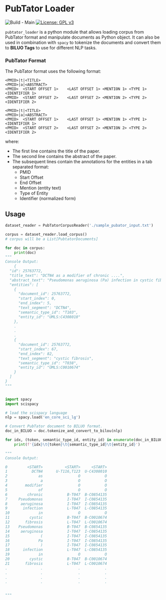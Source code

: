 # PubTator Loader
![Build - Main](https://github.com/ArshSekhon/pubtator_loader/workflows/Build%20-%20Main/badge.svg) [![License: GPL v3](https://img.shields.io/badge/License-GPLv3-blue.svg)](https://www.gnu.org/licenses/gpl-3.0)

`pubtator_loader` is a python module that allows loading corpus from PubTator format and manipulate documents as Python object.
It can also be used in combination with `spacy` to tokenize the documents and convert them to **BILUO Tags** to use for different
NLP tasks.

### PubTator Format

The PubTator format uses the following format:

```text
<PMID>|t|<TITLE>
<PMID>|a|<ABSTRACT>
<PMID>	<START OFFSET 1>	<LAST OFFSET 1>	<MENTION 1>	<TYPE 1>	<IDENTIFIER 1>
<PMID>	<START OFFSET 2>	<LAST OFFSET 2>	<MENTION 2>	<TYPE 2>	<IDENTIFIER 2>

<PMID>|t|<TITLE>
<PMID>|a|<ABSTRACT>
<PMID>	<START OFFSET 1>	<LAST OFFSET 1>	<MENTION 1>	<TYPE 1>	<IDENTIFIER 1>
<PMID>	<START OFFSET 2>	<LAST OFFSET 2>	<MENTION 2>	<TYPE 2>	<IDENTIFIER 2>
```

where:
* The first line contains the title of the paper.
* The second line contains the abstract of the paper.
* The subsequent lines contain the annotations for the entities in a tab separated format:
    * PMID
    * Start Offset
    * End Offset
    * Mention (entity text)
    * Type of Entity
    * Identifier (normalized form)

## Usage

```py
dataset_reader = PubTatorCorpusReader('./sample_pubator_input.txt')

corpus = dataset_reader.load_corpus() 
# corpus will be a List[PubtatorDocuments]

for doc in corpus:
    print(doc)
"""
Console Output:
    {
  "id": 25763772,
  "title_text": "DCTN4 as a modifier of chronic ....",
  "abstract_text": "Pseudomonas aeruginosa (Pa) infection in cystic fibrosis .....",
  "entities": [
    {
      "document_id": 25763772,
      "start_index": 0,
      "end_index": 5,
      "text_segment": "DCTN4",
      "semantic_type_id": "T103",
      "entity_id": "UMLS:C4308010"
    },
    .
    .
    .
    {
      "document_id": 25763772,
      "start_index": 67,
      "end_index": 82,
      "text_segment": "cystic fibrosis",
      "semantic_type_id": "T038",
      "entity_id": "UMLS:C0010674"
    }
  ]
}
"""


import spacy
import scispacy

# load the scispacy language
nlp = spacy.load('en_core_sci_lg')

# Convert PubTator document to BILUO format.
doc_in_BILUO = doc.tokenize_and_convert_to_bilou(nlp)

for idx, (token, semantic_type_id, entity_id) in enumerate(doc_in_BILUO):
    print(f'{idx}\t{token}\t{semantic_type_id}\t{entity_id}')

"""
Console Output:

0         <START>          <START>     <START>
1           DCTN4      U-T116,T123  U-C4308010
2              as                O           O
3               a                O           O
4        modifier                O           O
5              of                O           O
6         chronic           B-T047  B-C0854135
7     Pseudomonas           I-T047  I-C0854135
8      aeruginosa           I-T047  I-C0854135
9       infection           L-T047  L-C0854135
10             in                O           O
11         cystic           B-T047  B-C0010674
12       fibrosis           L-T047  L-C0010674
13    Pseudomonas           B-T047  B-C0854135
14     aeruginosa           I-T047  I-C0854135
15              (           I-T047  I-C0854135
16             Pa           I-T047  I-C0854135
17              )           I-T047  I-C0854135
18      infection           L-T047  L-C0854135
19             in                O           O
20         cystic           B-T047  B-C0010674
21       fibrosis           L-T047  L-C0010674
.               .                .           .
.               .                .           .
.               .                .           .
.               .                .           .


"""
```

